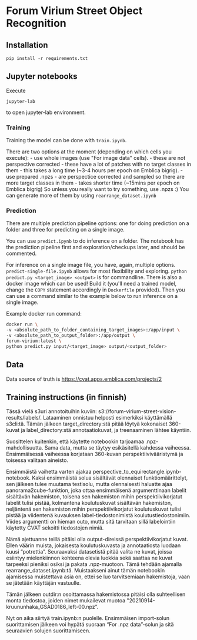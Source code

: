 # Forum Virium Street Object Recognition

## Installation
```shell
pip install -r requirements.txt
```

## Jupyter notebooks
Execute
```shell
jupyter-lab
```
to open jupyter-lab environment.

### Training
Training the model can be done with `train.ipynb`.

There are two options at the moment (depending on which cells you execute):
    - use whole images (use "For image data" cells).
        - these are not perspective corrected
        - these have a lot of patches with no target classes in them
        - this takes a long time (~3-4 hours per epoch on Emblica bigrig).
    - use prepared .npzs
        - are perspectice corrected and sampled so there are more target classes in them
        - takes shorter time (~15mins per epoch on Emblica bigrig)
So unless you really want to try something, use .npzs :)
You can generate more of them by using `rearrange_dataset.ipynb`

### Prediction
There are multiple prediction pipeline options: one for doing prediction on a folder and three for predicting on a single image.

You can use `predict.ipynb` to do inference on a folder. The notebook has the prediction pipeline first and exploration/checkups later, and should be commented.

For inference on a single image file, you have, again, multiple options.
`predict-single-file.ipynb` allows for most flexibility and exploring.
`python predict.py <target_image> <output>` is for commandline.
There is also a docker image which can be used! Build it (you'll need a trained model, change the `COPY` statement accordingly in `Dockerfile` provided).
Then you can use a command similar to the example below to run inference on a single image.

Example docker run command:
```bash
docker run \
-v <absolute_path_to_folder_containing_target_images>:/app/input \
-v <absolute_path_to_output_folder>:/app/output \
forum-virium:latest \
python predict.py input/<target_image> output/<output_folder>
```

## Data
Data source of truth is https://cvat.apps.emblica.com/projects/2

## Training instructions (in finnish)
Tässä vielä s3uri annotoituihin kuviin: s3://forum-virium-street-vision-results/labels/. Lataaminen onnistuu helposti esimerkiksi käyttämällä s3cli:tä. Tämän jälkeen target_directory:stä pitää löytyä kokonaiset 360-kuvat ja label_directory:stä annotaatiokuvat, ja treenaaminen lähtee käyntiin.

Suosittelen kuitenkin, että käytette notebookin tarjoamaa .npz-mahdollisuutta. Sama data, mutta se täytyy esikäsitellä kahdessa vaiheessa. Ensimmäisessä vaiheessa korjataan 360-kuvan perspektiivivääristymä ja toisessa valitaan aineisto. 

Ensimmäistä vaihetta varten ajakaa perspective_to_equirectangle.ipynb-notebook. Kaksi ensimmäistä solua sisältävät olennaiset funktiomäärittelyt, sen jälkeen tulee muutama testisolu, mutta olennaisesti haluatte ajaa panorama2cube-funktion, joka ottaa ensimmäisenä argumenttinaan labelit sisältävän hakemiston, toisena sen hakemiston mihin perspektiivikorjatut labelit tulisi pistää, kolmantena koulutuskuvat sisältävän hakemiston, neljäntenä sen hakemiston mihin perspektiivikorjatut koulutuskuvat tulisi pistää ja viidentenä kuvauksen label-tiedostonimistä koulutustiedostonimiin. Viides argumentti on hieman outo, mutta sitä tarvitaan sillä labelointiin käytetty CVAT sekoitti tiedostojen nimiä.

Nämä ajettuanne teillä pitäisi olla output-direissä perspektiivikorjatut kuvat. Ellen väärin muista, jokaisesta koulutuskuvasta ja annotaatiosta luodaan kuusi “potrettia”. Seuraavaksi datasetistä pitää valita ne kuvat, joissa esiintyy mielenkiinnon kohteena olevia luokkia sekä saattaa ne kuvat tarpeeksi pieniksi osiksi ja pakata .npz-muotoon. Tämä tehdään ajamalla rearrange_dataset.ipynb:tä. Muistaakseni ainut tämän notebookin ajamisessa muistettava asia on, ettei se luo tarvitsemiaan hakemistoja, vaan se jätetään käyttäjän vastuulle. 

Tämän jälkeen outdir:n osoittamassa hakemistossa pitäisi olla suhteellisen monta tiedostoa, joiden nimet mukailevat muotoa "20210914-kruununhaka_GSAD0186_left-00.npz”.

Nyt on aika siirtyä train.ipynb:n puolelle. Ensimmäisen import-solun suorittamisen jälkeen voi hypätä suoraan “For .npz data”-solun ja sitä seuraavien solujen suorittamiseen.
